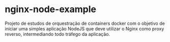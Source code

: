 # nginx-node-example

Projeto de estudos de orquestração de containers docker com o objetivo de iniciar uma simples aplicação NodeJS que deve utilizar o Nginx como proxy reverso, intermediando todo tráfego da aplicação.
